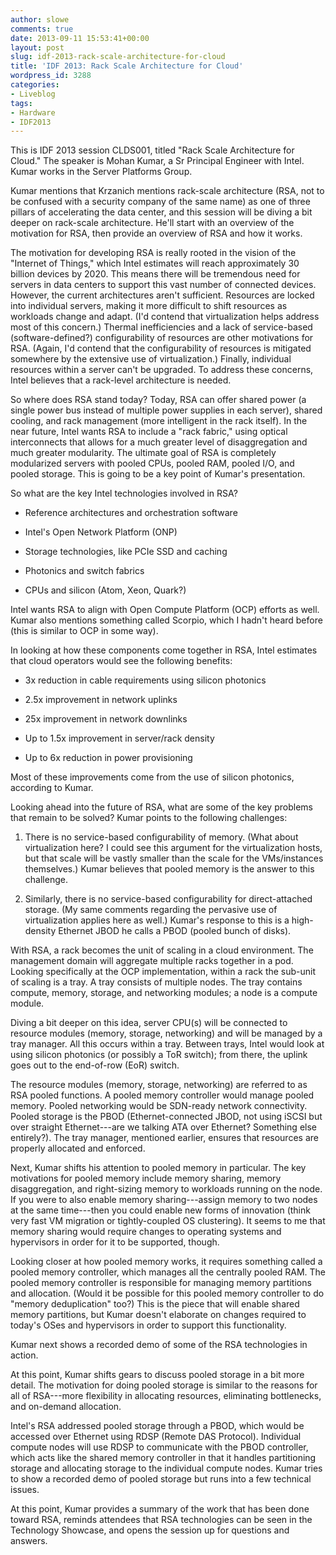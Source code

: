 ```yaml
---
author: slowe
comments: true
date: 2013-09-11 15:53:41+00:00
layout: post
slug: idf-2013-rack-scale-architecture-for-cloud
title: 'IDF 2013: Rack Scale Architecture for Cloud'
wordpress_id: 3288
categories:
- Liveblog
tags:
- Hardware
- IDF2013
---
```


This is IDF 2013 session CLDS001, titled "Rack Scale Architecture for Cloud." The speaker is Mohan Kumar, a Sr Principal Engineer with Intel. Kumar works in the Server Platforms Group.

Kumar mentions that Krzanich mentions rack-scale architecture (RSA, not to be confused with a security company of the same name) as one of three pillars of accelerating the data center, and this session will be diving a bit deeper on rack-scale architecture. He'll start with an overview of the motivation for RSA, then provide an overview of RSA and how it works.

The motivation for developing RSA is really rooted in the vision of the "Internet of Things," which Intel estimates will reach approximately 30 billion devices by 2020. This means there will be tremendous need for servers in data centers to support this vast number of connected devices. However, the current architectures aren't sufficient. Resources are locked into individual servers, making it more difficult to shift resources as workloads change and adapt. (I'd contend that virtualization helps address most of this concern.) Thermal inefficiencies and a lack of service-based (software-defined?) configurability of resources are other motivations for RSA. (Again, I'd contend that the configurability of resources is mitigated somewhere by the extensive use of virtualization.) Finally, individual resources within a server can't be upgraded. To address these concerns, Intel believes that a rack-level architecture is needed.

So where does RSA stand today? Today, RSA can offer shared power (a single power bus instead of multiple power supplies in each server), shared cooling, and rack management (more intelligent in the rack itself). In the near future, Intel wants RSA to include a "rack fabric," using optical interconnects that allows for a much greater level of disaggregation and much greater modularity. The ultimate goal of RSA is completely modularized servers with pooled CPUs, pooled RAM, pooled I/O, and pooled storage. This is going to be a key point of Kumar's presentation.

So what are the key Intel technologies involved in RSA?

* Reference architectures and orchestration software

* Intel's Open Network Platform (ONP)

* Storage technologies, like PCIe SSD and caching

* Photonics and switch fabrics

* CPUs and silicon (Atom, Xeon, Quark?)

Intel wants RSA to align with Open Compute Platform (OCP) efforts as well. Kumar also mentions something called Scorpio, which I hadn't heard before (this is similar to OCP in some way).

In looking at how these components come together in RSA, Intel estimates that cloud operators would see the following benefits:

* 3x reduction in cable requirements using silicon photonics

* 2.5x improvement in network uplinks

* 25x improvement in network downlinks

* Up to 1.5x improvement in server/rack density

* Up to 6x reduction in power provisioning

Most of these improvements come from the use of silicon photonics, according to Kumar.

Looking ahead into the future of RSA, what are some of the key problems that remain to be solved? Kumar points to the following challenges:

1. There is no service-based configurability of memory. (What about virtualization here? I could see this argument for the virtualization hosts, but that scale will be vastly smaller than the scale for the VMs/instances themselves.) Kumar believes that pooled memory is the answer to this challenge.

2. Similarly, there is no service-based configurability for direct-attached storage. (My same comments regarding the pervasive use of virtualization applies here as well.) Kumar's response to this is a high-density Ethernet JBOD he calls a PBOD (pooled bunch of disks).

With RSA, a rack becomes the unit of scaling in a cloud environment. The management domain will aggregate multiple racks together in a pod. Looking specifically at the OCP implementation, within a rack the sub-unit of scaling is a tray. A tray consists of multiple nodes. The tray contains compute, memory, storage, and networking modules; a node is a compute module.

Diving a bit deeper on this idea, server CPU(s) will be connected to resource modules (memory, storage, networking) and will be managed by a tray manager. All this occurs within a tray. Between trays, Intel would look at using silicon photonics (or possibly a ToR switch); from there, the uplink goes out to the end-of-row (EoR) switch.

The resource modules (memory, storage, networking) are referred to as RSA pooled functions. A pooled memory controller would manage pooled memory. Pooled networking would be SDN-ready network connectivity. Pooled storage is the PBOD (Ethernet-connected JBOD, not using iSCSI but over straight Ethernet---are we talking ATA over Ethernet? Something else entirely?). The tray manager, mentioned earlier, ensures that resources are properly allocated and enforced.

Next, Kumar shifts his attention to pooled memory in particular. The key motivations for pooled memory include memory sharing, memory disaggregation, and right-sizing memory to workloads running on the node. If you were to also enable memory sharing---assign memory to two nodes at the same time---then you could enable new forms of innovation (think very fast VM migration or tightly-coupled OS clustering). It seems to me that memory sharing would require changes to operating systems and hypervisors in order for it to be supported, though.

Looking closer at how pooled memory works, it requires something called a pooled memory controller, which manages all the centrally pooled RAM. The pooled memory controller is responsible for managing memory partitions and allocation. (Would it be possible for this pooled memory controller to do "memory deduplication" too?) This is the piece that will enable shared memory partitions, but Kumar doesn't elaborate on changes required to today's OSes and hypervisors in order to support this functionality.

Kumar next shows a recorded demo of some of the RSA technologies in action.

At this point, Kumar shifts gears to discuss pooled storage in a bit more detail. The motivation for doing pooled storage is similar to the reasons for all of RSA---more flexibility in allocating resources, eliminating bottlenecks, and on-demand allocation.

Intel's RSA addressed pooled storage through a PBOD, which would be accessed over Ethernet using RDSP (Remote DAS Protocol). Individual compute nodes will use RDSP to communicate with the PBOD controller, which acts like the shared memory controller in that it handles partitioning storage and allocating storage to the individual compute nodes. Kumar tries to show a recorded demo of pooled storage but runs into a few technical issues.

At this point, Kumar provides a summary of the work that has been done toward RSA, reminds attendees that RSA technologies can be seen in the Technology Showcase, and opens the session up for questions and answers.
